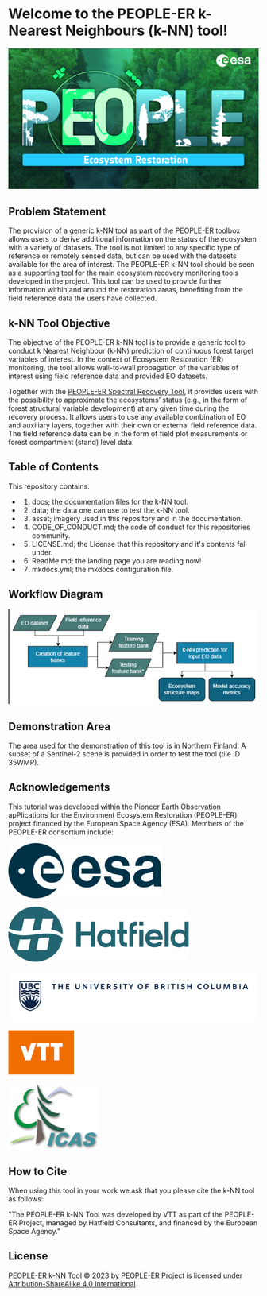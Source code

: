 # Welcome to the PEOPLE-ER k-Nearest Neighbours (k-NN) tool!

![image](asset/pEOple_KV-Ecosystem_Restorarion.jpg)

## Problem Statement

The provision of a generic k-NN tool as part of the PEOPLE-ER toolbox allows users to derive additional information on the status of the ecosystem with a variety of datasets. The tool is not limited to any specific type of reference or remotely sensed data, but can be used with the datasets available for the area of interest. The PEOPLE-ER k-NN tool should be seen as a supporting tool for the main ecosystem recovery monitoring tools developed in the project. This tool can be used to provide further information within and around the restoration areas, benefiting from the field reference data the users have collected.

## k-NN Tool Objective

The objective of the PEOPLE-ER k-NN tool is to provide a generic tool to conduct k Nearest Neighbour (k-NN) prediction of continuous forest target variables of interest. In the context of Ecosystem Restoration (ER) monitoring, the tool allows wall-to-wall propagation of the variables of interest using field reference data and provided EO datasets.

Together with the [PEOPLE-ER Spectral Recovery Tool](https://people-er.github.io/Spectral-Recovery/), it provides users with the possibility to approximate the ecosystems’ status (e.g., in the form of forest structural variable development) at any given time during the recovery process. It allows users to use any available combination of EO and auxiliary layers, together with their own or external field reference data. The field reference data can be in the form of field plot measurements or forest compartment (stand) level data.

## Table of Contents

This repository contains:

- 1) docs; the documentation files for the k-NN tool.
- 2) data; the data one can use to test the k-NN tool.
- 3) asset; imagery used in this repository and in the documentation.
- 4) CODE_OF_CONDUCT.md; the code of conduct for this repositories community.
- 5) LICENSE.md; the License that this repository and it's contents fall under.
- 6) ReadMe.md; the landing page you are reading now!
- 7) mkdocs.yml; the mkdocs configuration file.

## Workflow Diagram
![Alt text](asset/workflow.png "Graph of Workflow")

## Demonstration Area

The area used for the demonstration of this tool is in Northern Finland. A subset of a Sentinel-2 scene is provided in order to test the tool (tile ID 35WMP).

## Acknowledgements

This tutorial was developed within the Pioneer Earth Observation apPlications for the Environment Ecosystem
Restoration (PEOPLE-ER) project financed by the European Space Agency (ESA). Members of the PEOPLE-ER consortium include:

![image](asset/ESA_logo_2020_Deep_25per.png)

![image](asset/Hatfield_Logo_Hor_Blue_RGB_rescaled.png)

![image](asset/ubc-logo-2018-fullsig-blue-rgb300_rescaled3.png)

![image](asset/VTT_Orange_Logo_150per.png)

![image](asset/INCDS_logo_150per.jpg)

## How to Cite

When using this tool in your work we ask that you please cite the k-NN tool as follows:

"The PEOPLE-ER k-NN Tool was developed by VTT as part of the PEOPLE-ER Project, managed by Hatfield Consultants, and financed by the European Space Agency."

## License

 [PEOPLE-ER k-NN Tool](httpps://www.people-er.github.io/k-NN) © 2023 by [PEOPLE-ER Project](people-er.info) is licensed under [Attribution-ShareAlike 4.0 International](http://creativecommons.org/licenses/by-sa/4.0/?ref=chooser-v1)
